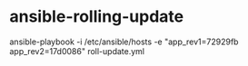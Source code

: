 # ansible-rolling-update
ansible-playbook -i /etc/ansible/hosts -e "app_rev1=72929fb app_rev2=17d0086" roll-update.yml
